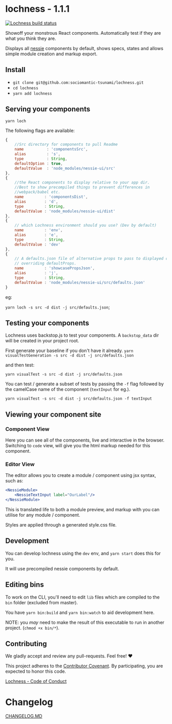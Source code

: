 # lochness - 1.1.1

[![Lochness build status](https://travis-ci.org/sociomantic-tsunami/lochness.svg)](https://travis-ci.org)

Showoff your monstrous React components. Automatically test if they are what you think they are.

Displays all [nessie](https://github.com/sociomantic-tsunami/nessie/) components by default, shows specs, states and allows simple module creation and markup export.

## Install

* `git clone git@github.com:sociomantic-tsunami/lochness.git`
* `cd lochness`
* `yarn add lochness`


## Serving your components

`yarn loch`

The following flags are available:

```js
{
	//Src directory for components to pull Readme
	name          : 'componentsSrc',
	alias         : 's',
	type          : String,
	defaultOption : true,
	defaultValue  : 'node_modules/nessie-ui/src'
},
{
	//the React components to display relative to your app dir.
	//Best to show precompiled things to prevent differences in
	//webpack/babel etc.
	name         : 'componentsDist',
	alias        : 'd',
	type         : String,
	defaultValue : 'node_modules/nessie-ui/dist'
},
{
	// which Lochness environment should you use? (Dev by default)
	name         : 'env',
	alias        : 'e',
	type         : String,
	defaultValue : 'dev'
},
{
	// A defaults.json file of alternative props to pass to displayed components
	// overriding defaultProps.
	name         : 'showcasePropsJson',
	alias        : 'j',
	type         : String,
	defaultValue : 'node_modules/nessie-ui/src/defaults.json'
}
```

eg:

`yarn loch -s src -d dist -j src/defaults.json`;


## Testing your components

Lochness uses backstop.js to test your components. A `backstop_data` dir will
be created in your project root.

First generate your baseline if you don't have it already.
`yarn visualTestGeneration -s src -d dist -j src/defaults.json`

and then test:

`yarn visualTest -s src -d dist -j src/defaults.json`

You can test / generate a subset of tests by passing the `-f` flag followed by the camelCase name of the component (`textInput` for eg.).

`yarn visualTest -s src -d dist -j src/defaults.json -f textInput`


## Viewing your component site

### Component View

Here you can see all of the components, live and interactive in the browser.
Switching to `code` view, will give you the html markup needed for this component.

### Editor View

The editor allows you to create a module / component using jsx syntax, such as:
```jsx
<NessieModule>
    <NessieTextInput label="OurLabel"/>
</NessieModule>
```
This is translated life to both a module preview, and markup with you can utilise for any module / component.

Styles are applied through a generated style.css file.


## Development

You can develop lochness using the `dev` env, and `yarn start` does this for you.

It will use precompiled nessie components by default.


## Editing bins

To work on the CLI, you'll need to edit `lib` files which are compiled to the
`bin` folder (excluded from master).

You have `yarn bin:build` and `yarn bin:watch` to aid development here.

NOTE: you _may_ need to make the result of this executable to run in another
project. (`chmod +x bin/*`).


## Contributing

We gladly accept and review any pull-requests. Feel free! :heart:

This project adheres to the [Contributor Covenant](http://contributor-covenant.org/). By participating, you are expected to honor this code.

[Lochness - Code of Conduct](https://github.com/sociomantic-tsunami/lochness/blob/master/CODE_OF_CONDUCT.md)




# Changelog

[CHANGELOG.MD](https://github.com/sociomantic-tsunami/lochness/blob/master/CHANGELOG.md)
